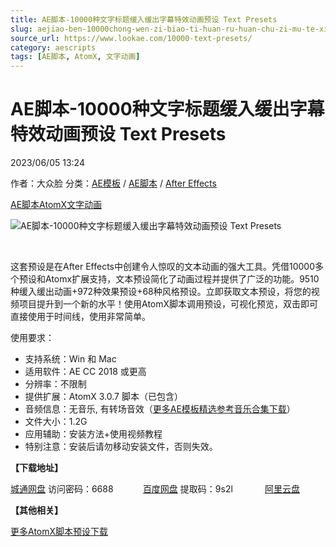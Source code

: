 ```yaml
---
title: AE脚本-10000种文字标题缓入缓出字幕特效动画预设 Text Presets
slug: aejiao-ben-10000chong-wen-zi-biao-ti-huan-ru-huan-chu-zi-mu-te-xiao-dong-hua-yu-she-text-presets
source_url: https://www.lookae.com/10000-text-presets/
category: aescripts
tags: [AE脚本, AtomX, 文字动画]
---
```

# AE脚本-10000种文字标题缓入缓出字幕特效动画预设 Text Presets

2023/06/05 13:24

作者：大众脸
分类：[AE模板](https://www.lookae.com/after-effects/other-after-effects/) / [AE脚本](https://www.lookae.com/after-effects/aescripts/) / [After Effects](https://www.lookae.com/after-effects/)

[AE脚本](https://www.lookae.com/tag/ae%e8%84%9a%e6%9c%ac/)[AtomX](https://www.lookae.com/tag/atomx/)[文字动画](https://www.lookae.com/tag/%e6%96%87%e5%ad%97%e5%8a%a8%e7%94%bb/)

![AE脚本-10000种文字标题缓入缓出字幕特效动画预设 Text Presets](https://www.lookae.com/wp-content/uploads/2023/06/45231394.jpg "AE脚本-10000种文字标题缓入缓出字幕特效动画预设 Text Presets-LookAE.com")

[﻿﻿﻿](https://cloud.video.taobao.com//play/u/705956171/p/1/e/6/t/1/412965200003.mp4)

这套预设是在After Effects中创建令人惊叹的文本动画的强大工具。凭借10000多个预设和Atomx扩展支持，文本预设简化了动画过程并提供了广泛的功能。9510种缓入缓出动画+972种效果预设+68种风格预设。立即获取文本预设，将您的视频项目提升到一个新的水平！使用AtomX脚本调用预设，可视化预览，双击即可直接使用于时间线，使用非常简单。

使用要求：

* 支持系统：Win 和 Mac
* 适用软件：AE CC 2018 或更高
* 分辨率：不限制
* 提供扩展：AtomX 3.0.7 脚本（已包含）
* 音频信息：无音乐, 有转场音效（[更多AE模板精选参考音乐合集下载](https://item.taobao.com/item.htm?spm=a1z10.1.w4004-2793089344.4.MUvxbV&id=37289930486)）
* 文件大小：1.2G
* 应用辅助：安装方法+使用视频教程
* 特别注意：安装后请勿移动安装文件，否则失效。

**【下载地址】**

[城通网盘](https://url70.ctfile.com/f/2827370-865053006-4598f7?p=4431) 访问密码：6688            [百度网盘](https://pan.baidu.com/s/1xFbJanOFTSNiC8ZkBeRSJQ?pwd=9s2l) 提取码：9s2l             [阿里云盘](https://www.aliyundrive.com/s/YffgtULpj2z)

**【其他相关】**

[更多AtomX脚本预设下载](https://www.lookae.com/tag/atomx/)
